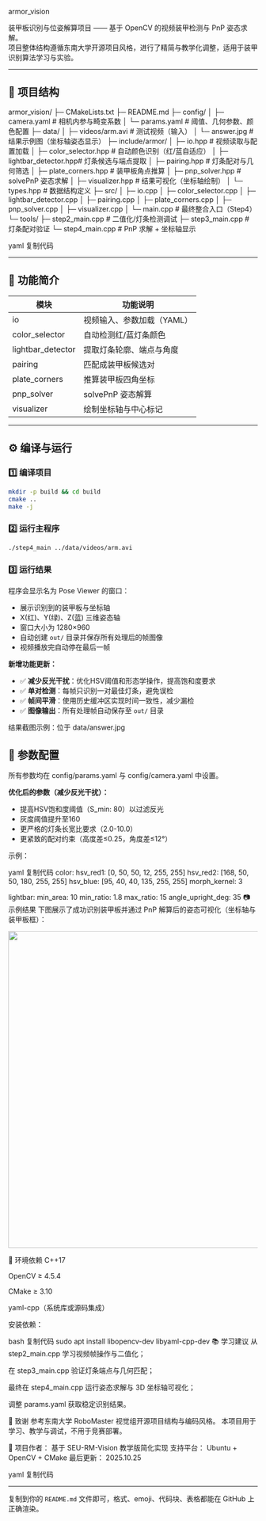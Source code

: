  armor_vision

装甲板识别与位姿解算项目 —— 基于 OpenCV 的视频装甲检测与 PnP 姿态求解。  
项目整体结构遵循东南大学开源项目风格，进行了精简与教学化调整，适用于装甲识别算法学习与实验。

---

## 📁 项目结构

armor_vision/
├─ CMakeLists.txt
├─ README.md
├─ config/
│ ├─ camera.yaml # 相机内参与畸变系数
│ └─ params.yaml # 阈值、几何参数、颜色配置
├─ data/
│ ├─ videos/arm.avi # 测试视频（输入）
│ └─ answer.jpg # 结果示例图（坐标轴姿态显示）
├─ include/armor/
│ ├─ io.hpp # 视频读取与配置加载
│ ├─ color_selector.hpp # 自动颜色识别（红/蓝自适应）
│ ├─ lightbar_detector.hpp# 灯条候选与端点提取
│ ├─ pairing.hpp # 灯条配对与几何筛选
│ ├─ plate_corners.hpp # 装甲板角点推算
│ ├─ pnp_solver.hpp # solvePnP 姿态求解
│ ├─ visualizer.hpp # 结果可视化（坐标轴绘制）
│ └─ types.hpp # 数据结构定义
├─ src/
│ ├─ io.cpp
│ ├─ color_selector.cpp
│ ├─ lightbar_detector.cpp
│ ├─ pairing.cpp
│ ├─ plate_corners.cpp
│ ├─ pnp_solver.cpp
│ ├─ visualizer.cpp
│ └─ main.cpp # 最终整合入口（Step4）
└─ tools/
├─ step2_main.cpp # 二值化/灯条检测调试
├─ step3_main.cpp # 灯条配对验证
└─ step4_main.cpp # PnP 求解 + 坐标轴显示

yaml
复制代码

---

## 🧭 功能简介

| 模块 | 功能说明 |
|------|-----------|
| io             | 视频输入、参数加载（YAML） |
| color_selector | 自动检测红/蓝灯条颜色 |
| lightbar_detector | 提取灯条轮廓、端点与角度 |
| pairing        | 匹配成装甲板候选对 |
| plate_corners  | 推算装甲板四角坐标 |
| pnp_solver     | solvePnP 姿态解算 |
| visualizer     | 绘制坐标轴与中心标记 |

---

## ⚙️ 编译与运行

### 1️⃣ 编译项目
```bash
mkdir -p build && cd build
cmake ..
make -j
```

### 2️⃣ 运行主程序
```bash
./step4_main ../data/videos/arm.avi
```

### 3️⃣ 运行结果
程序会显示名为 Pose Viewer 的窗口：

- 展示识别到的装甲板与坐标轴
- X(红)、Y(绿)、Z(蓝) 三维姿态轴
- 窗口大小为 1280×960
- 自动创建 `out/` 目录并保存所有处理后的帧图像
- 视频播放完自动停在最后一帧

**新增功能更新：**
- ✅ **减少反光干扰**：优化HSV阈值和形态学操作，提高饱和度要求
- ✅ **单对检测**：每帧只识别一对最佳灯条，避免误检
- ✅ **帧间平滑**：使用历史缓冲区实现时间一致性，减少漏检
- ✅ **图像输出**：所有处理帧自动保存至 `out/` 目录

结果截图示例：位于 data/answer.jpg

## 🧩 参数配置
所有参数均在 config/params.yaml 与 config/camera.yaml 中设置。

**优化后的参数（减少反光干扰）：**
- 提高HSV饱和度阈值（S_min: 80）以过滤反光
- 灰度阈值提升至160
- 更严格的灯条长宽比要求（2.0-10.0）
- 更紧致的配对约束（高度差≤0.25，角度差≤12°）

示例：

yaml
复制代码
color:
  hsv_red1: [0, 50, 50, 12, 255, 255]
  hsv_red2: [168, 50, 50, 180, 255, 255]
  hsv_blue: [95, 40, 40, 135, 255, 255]
  morph_kernel: 3

lightbar:
  min_area: 10
  min_ratio: 1.8
  max_ratio: 15
  angle_upright_deg: 35
📷 示例结果
下图展示了成功识别装甲板并通过 PnP 解算后的姿态可视化（坐标轴与装甲板框）：

<p align="center"> <img src="data/answer.jpg" width="640"/> </p>
📘 环境依赖
C++17

OpenCV ≥ 4.5.4

CMake ≥ 3.10

yaml-cpp（系统库或源码集成）

安装依赖：

bash
复制代码
sudo apt install libopencv-dev libyaml-cpp-dev
📚 学习建议
从 step2_main.cpp 学习视频帧操作与二值化；

在 step3_main.cpp 验证灯条端点与几何匹配；

最终在 step4_main.cpp 运行姿态求解与 3D 坐标轴可视化；

调整 params.yaml 获取稳定识别结果。

📎 致谢
参考东南大学 RoboMaster 视觉组开源项目结构与编码风格。
本项目用于学习、教学与调试，不用于竞赛部署。

🧠 项目作者：
基于 SEU-RM-Vision 教学版简化实现
支持平台： Ubuntu + OpenCV + CMake
最后更新： 2025.10.25

yaml
复制代码

---

复制到你的 `README.md` 文件即可，格式、emoji、代码块、表格都能在 GitHub 上正确渲染。
